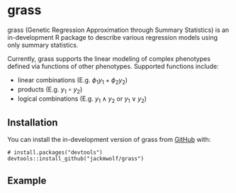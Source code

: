 
<!-- README.md is generated from README.Rmd. Please edit that file -->

grass
=====

<!-- badges: start -->
<!-- badges: end -->

grass (Genetic Regression Approximation through Summary Statistics) is
an in-development R package to describe various regression models using
only summary statistics.

Currently, grass supports the linear modeling of complex phenotypes
defined via functions of other phenotypes. Supported functions include:

-   linear combinations (E.g.
    *ϕ*<sub>1</sub>*y*<sub>1</sub> + *ϕ*<sub>2</sub>*y*<sub>2</sub>)
-   products (E.g. *y*<sub>1</sub> ∘ *y*<sub>2</sub>)
-   logical combinations (E.g. *y*<sub>1</sub> ∧ *y*<sub>2</sub> or
    *y*<sub>1</sub> ∨ *y*<sub>2</sub>)

Installation
------------

You can install the in-development version of grass from
[GitHub](https://github.com/) with:

    # install.packages("devtools")
    devtools::install_github("jackmwolf/grass")

Example
-------
